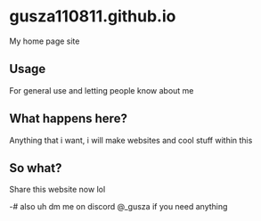 # gusza110811.github.io
My home page site

## Usage
For general use and letting people know about me

## What happens here?
Anything that i want, i will make websites and cool stuff within this

## So what?
Share this website now lol



-# also uh dm me on discord @_gusza if you need anything
